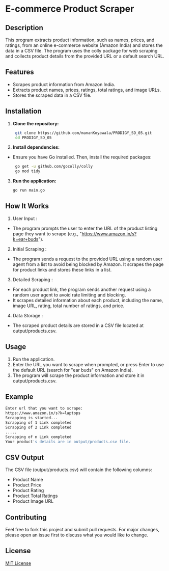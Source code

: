 # E-commerce Product Scraper

## Description

This program extracts product information, such as names, prices, and ratings, from an online e-commerce website (Amazon India) and stores the data in a CSV file. The program uses the colly package for web scraping and collects product details from the provided URL or a default search URL.

## Features

- Scrapes product information from Amazon India.
- Extracts product names, prices, ratings, total ratings, and image URLs.
- Stores the scraped data in a CSV file.

## Installation

1. **Clone the repository:**

   ```bash
    git clone https://github.com/mananKoyawala/PRODIGY_SD_05.git
    cd PRODIGY_SD_05
   ```

2. **Install dependencies:**

- Ensure you have Go installed. Then, install the required packages:
  ```bash
   go get -u github.com/gocolly/colly
   go mod tidy
  ```

3. **Run the application:**
   ```bash
   go run main.go
   ```

## How It Works

1. User Input :

- The program prompts the user to enter the URL of the product listing page they want to scrape (e.g., "https://www.amazon.in/s?k=ear+buds").

2. Initial Scraping :

- The program sends a request to the provided URL using a random user agent from a list to avoid being blocked by Amazon.
  It scrapes the page for product links and stores these links in a list.

3. Detailed Scraping :

- For each product link, the program sends another request using a random user agent to avoid rate limiting and blocking.
- It scrapes detailed information about each product, including the name, image URL, rating, total number of ratings, and price.

4. Data Storage :

- The scraped product details are stored in a CSV file located at output/products.csv.

## Usage

1. Run the application.
2. Enter the URL you want to scrape when prompted, or press Enter to use the default URL (search for "ear buds" on Amazon India).
3. The program will scrape the product information and store it in output/products.csv.

## Example

```bash
Enter url that you want to scrape:
https://www.amazon.in/s?k=laptops
Scrapping is started...
Scrapping of 1 Link completed
Scrapping of 2 Link completed
.....
Scrapping of n Link completed
Your product's details are in output/products.csv file.

```

## CSV Output

The CSV file (output/products.csv) will contain the following columns:

- Product Name
- Product Price
- Product Rating
- Product Total Ratings
- Product Image URL

## Contributing

Feel free to fork this project and submit pull requests. For major changes, please open an issue first to discuss what you would like to change.

## License

[MIT License](LICENSE)
